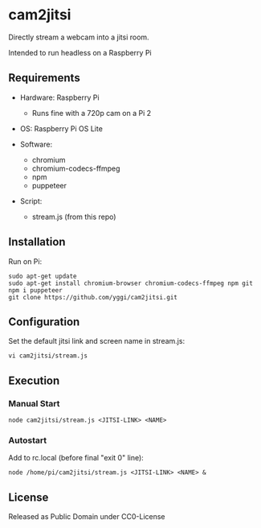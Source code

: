 # cam2jitsi

Directly stream a webcam into a jitsi room.

Intended to run headless on a Raspberry Pi

## Requirements

* Hardware: Raspberry Pi
  * Runs fine with a 720p cam on a Pi 2
* OS: Raspberry Pi OS Lite

* Software:
  * chromium
  * chromium-codecs-ffmpeg
  * npm
  * puppeteer

* Script:
  * stream.js (from this repo)


## Installation
Run on Pi:

```
sudo apt-get update
sudo apt-get install chromium-browser chromium-codecs-ffmpeg npm git
npm i puppeteer
git clone https://github.com/yggi/cam2jitsi.git
```

## Configuration

Set the default jitsi link and screen name in stream.js:

```
vi cam2jitsi/stream.js
````

## Execution

### Manual Start

```
node cam2jitsi/stream.js <JITSI-LINK> <NAME>
````

### Autostart

Add to rc.local (before final "exit 0" line):

```
node /home/pi/cam2jitsi/stream.js <JITSI-LINK> <NAME> &
```


## License

Released as Public Domain under CC0-License
